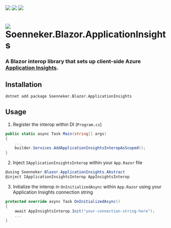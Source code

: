 [![](https://img.shields.io/nuget/v/Soenneker.Blazor.ApplicationInsights.svg?style=for-the-badge)](https://www.nuget.org/packages/Soenneker.Blazor.ApplicationInsights/)
[![](https://img.shields.io/github/actions/workflow/status/soenneker/soenneker.blazor.applicationinsights/publish-package.yml?style=for-the-badge)](https://github.com/soenneker/soenneker.blazor.applicationinsights/actions/workflows/publish-package.yml)
[![](https://img.shields.io/nuget/dt/Soenneker.Blazor.ApplicationInsights.svg?style=for-the-badge)](https://www.nuget.org/packages/Soenneker.Blazor.ApplicationInsights/)

# ![](https://user-images.githubusercontent.com/4441470/224455560-91ed3ee7-f510-4041-a8d2-3fc093025112.png) Soenneker.Blazor.ApplicationInsights
### A Blazor interop library that sets up client-side Azure [Application Insights](https://learn.microsoft.com/en-us/azure/azure-monitor/app/app-insights-overview?tabs=net).

## Installation

```
dotnet add package Soenneker.Blazor.ApplicationInsights
```

## Usage

1. Register the interop within DI (`Program.cs`)

```csharp
public static async Task Main(string[] args)
{
    ...
    builder.Services.AddApplicationInsightsInteropAsScoped();
}
```

2. Inject `IApplicationInsightsInterop` within your `App.Razor` file

```csharp
@using Soenneker.Blazor.ApplicationInsights.Abstract
@inject IApplicationInsightsInterop AppInsightsInterop
```

3. Initialize the interop in `OnInitializedAsync` within `App.Razor` using your Application Insights connection string

```csharp
protected override async Task OnInitializedAsync()
{
    await AppInsightsInterop.Init("your-connection-string-here");
    ...
}
```
